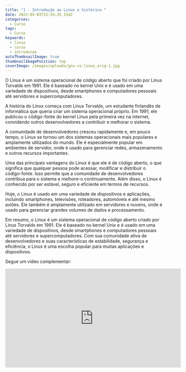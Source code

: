 ```yaml
---
title: "1 - Introdução ao Linux e histórico "
date: 2023-05-03T15:55:25.154Z
categories:
  - Curso
tags:
  - Curso
keywords:
  - linux
  - curso
  - introducao
autoThumbnailImage: true
thumbnailImagePosition: top
coverImage: /images/uploads/gnu-vs-linux_orig-1.jpg
---
```

O Linux é um sistema operacional de código aberto que foi criado por Linus Torvalds em 1991. Ele é baseado no kernel Unix e é usado em uma variedade de dispositivos, desde smartphones e computadores pessoais até servidores e supercomputadores.

A história do Linux começa com Linus Torvalds, um estudante finlandês de informática que queria criar um sistema operacional próprio. Em 1991, ele publicou o código-fonte do kernel Linux pela primeira vez na internet, convidando outros desenvolvedores a contribuir e melhorar o sistema.

A comunidade de desenvolvedores cresceu rapidamente e, em pouco tempo, o Linux se tornou um dos sistemas operacionais mais populares e amplamente utilizados do mundo. Ele é especialmente popular em ambientes de servidor, onde é usado para gerenciar redes, armazenamento e outros recursos importantes.

Uma das principais vantagens do Linux é que ele é de código aberto, o que significa que qualquer pessoa pode acessar, modificar e distribuir o código-fonte. Isso permite que a comunidade de desenvolvedores contribua para o sistema e melhore-o continuamente. Além disso, o Linux é conhecido por ser estável, seguro e eficiente em termos de recursos.

Hoje, o Linux é usado em uma variedade de dispositivos e aplicações, incluindo smartphones, televisões, roteadores, automóveis e até mesmo aviões. Ele também é amplamente utilizado em servidores e nuvens, onde é usado para gerenciar grandes volumes de dados e processamento.

Em resumo, o Linux é um sistema operacional de código aberto criado por Linus Torvalds em 1991. Ele é baseado no kernel Unix e é usado em uma variedade de dispositivos, desde smartphones e computadores pessoais até servidores e supercomputadores. Com sua comunidade ativa de desenvolvedores e suas características de estabilidade, segurança e eficiência, o Linux é uma escolha popular para muitas aplicações e dispositivos.

S﻿egue um vídeo complementar: 

<iframe width="560" height="315" src="https://www.youtube.com/embed/OrwKyECGgvQ" title="YouTube video player" frameborder="0" allow="accelerometer; autoplay; clipboard-write; encrypted-media; gyroscope; picture-in-picture; web-share" allowfullscreen></iframe>
